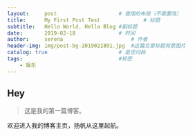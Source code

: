 ```yaml
---
layout:     post   				    # 使用的布局（不需要改）
title:      My First Post Test 				# 标题 
subtitle:   Hello World, Hello Blog #副标题
date:       2019-02-18 				# 时间
author:     serena 						# 作者
header-img: img/post-bg-2019021801.jpg 	#这篇文章标题背景图片
catalog: true 						# 是否归档
tags:								#标签
    - 娱乐
---
```


## Hey
>这是我的第一篇博客。

欢迎进入我的博客主页，扬帆从这里起航。
